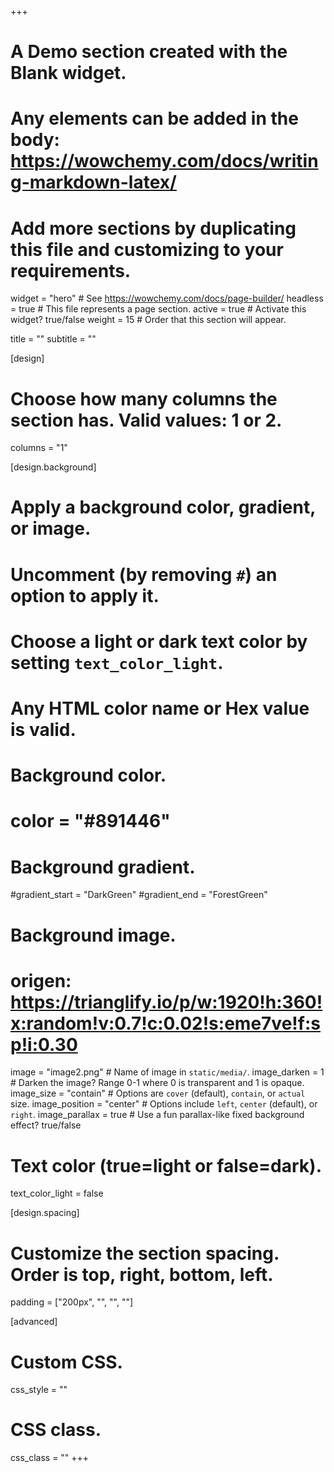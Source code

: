 +++
# A Demo section created with the Blank widget.
# Any elements can be added in the body: https://wowchemy.com/docs/writing-markdown-latex/
# Add more sections by duplicating this file and customizing to your requirements.

widget = "hero"  # See https://wowchemy.com/docs/page-builder/
headless = true  # This file represents a page section.
active = true  # Activate this widget? true/false
weight = 15  # Order that this section will appear.

title = ""
subtitle = ""

[design]
  # Choose how many columns the section has. Valid values: 1 or 2.
  columns = "1"  

[design.background]
  # Apply a background color, gradient, or image.
  #   Uncomment (by removing `#`) an option to apply it.
  #   Choose a light or dark text color by setting `text_color_light`.
  #   Any HTML color name or Hex value is valid.

  # Background color.
  # color = "#891446"
  
  # Background gradient.
  #gradient_start = "DarkGreen" 
  #gradient_end = "ForestGreen"
  
  # Background image.
  # origen: https://trianglify.io/p/w:1920!h:360!x:random!v:0.7!c:0.02!s:eme7ve!f:sp!i:0.30   
   image = "image2.png"  # Name of image in `static/media/`.
   image_darken = 1  # Darken the image? Range 0-1 where 0 is transparent and 1 is opaque.
   image_size = "contain"  #  Options are `cover` (default), `contain`, or `actual` size.
   image_position = "center"  # Options include `left`, `center` (default), or `right`.
   image_parallax = true  # Use a fun parallax-like fixed background effect? true/false
  
  # Text color (true=light or false=dark).
  text_color_light = false

[design.spacing]
  # Customize the section spacing. Order is top, right, bottom, left.
  padding = ["200px", "", "", ""]

[advanced]
 # Custom CSS. 
 css_style = ""
 
 # CSS class.
 css_class = ""
+++

<!-- <br><br><br><br><br><br><br><br><br><br><br><br> -->


<!-- ## Bienvenid-s a nuestro sitio web -->

<!-- Este espacio tiene por objetivos compartir y divulgar el trabajo de investigación de los últimos diez años en torno a temáticas relacionadas con la educación ciudadana, la participación política juvenil y el rol de la familia y la escuela en los procesos de socialización política. Como tal, este sitio web contiene distintos proyectos de investigación que han abordado estas temáticas, así como los productos obtenidos de este trabajo. -->


<!-- Asimismo, se destaca la labor de distintos investigadores que han participado en estos proyectos, divulgando sus publicaciones y participación en conferencias nacionales e internacionales. -->


<!-- ## Get inspired -->

<!-- [Check out the Markdown files](https://github.com/wowchemy/starter-academic/tree/master/exampleSite) which power the [Academic Demo](https://academic-demo.netlify.app), or [view the showcase](https://wowchemy.com/user-stories/). -->
